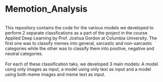 # Memotion_Analysis

<br>
This repository contains the code for the various models we developed to perform 2 separate classfications as a part of the project in the course Applied Deep Learning by Prof. Joshua Gordon at Columbia University. The first one was to classify memes into general, sarcastic and non-sarcastic categories while the other was to classify them into positive, negative and neutral categories.
<br>
<br> 
For each of these classification taks, we developed 3 main models: A model using only images as input, a model using only text as input and a model using both meme images and meme text as input.
